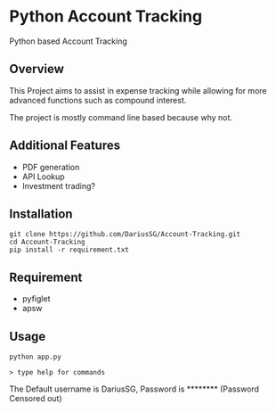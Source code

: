 # Python Account Tracking
Python based Account Tracking

## Overview
This Project aims to assist in expense tracking while allowing for more advanced functions such as compound interest.

The project is mostly command line based because why not.

## Additional Features
- PDF generation
- API Lookup 
- Investment trading?

## Installation
```
git clone https://github.com/DariusSG/Account-Tracking.git
cd Account-Tracking
pip install -r requirement.txt
```

## Requirement
- pyfiglet
- apsw

## Usage
```
python app.py

> type help for commands
```
The Default username is DariusSG, Password is ******** (Password Censored out)
